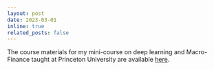 ```yaml
---
layout: post
date: 2023-03-01
inline: true
related_posts: false
---
```


The course materials for my mini-course on deep learning and Macro-Finance taught at Princeton University are available [here](https://bcf.princeton.edu/events/mini-lecture-deep-learning-and-macrofinance/).



